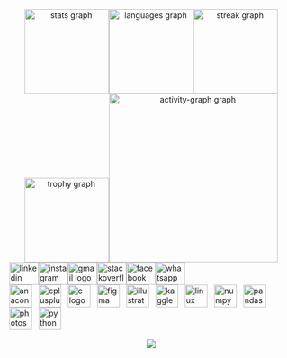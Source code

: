 <div align="center"><img src="https://github-readme-stats.vercel.app/api?username=sheikh-talha01&hide_title=false&hide_rank=false&show_icons=true&include_all_commits=true&count_private=true&disable_animations=false&theme=nightowl&locale=en&hide_border=false&order=1" height="150" alt="stats graph"  /><img src="https://github-readme-stats.vercel.app/api/top-langs?username=sheikh-talha01&locale=en&hide_title=false&layout=compact&card_width=320&langs_count=5&theme=nightowl&hide_border=false&order=2" height="150" alt="languages graph"  /><img src="https://streak-stats.demolab.com?user=sheikh-talha01&locale=en&mode=daily&theme=nightowl&hide_border=false&border_radius=5&order=3" height="150" alt="streak graph"  /><img src="https://github-profile-trophy.vercel.app?username=sheikh-talha01&theme=radical&column=-1&row=1&margin-w=8&margin-h=8&no-bg=false&no-frame=false&order=4" height="150" alt="trophy graph"  /><img src="https://github-readme-activity-graph.vercel.app/graph?username=sheikh-talha01&radius=16&theme=nightowl&area=true&order=5" height="300" alt="activity-graph graph"  /></div><div align="left"><a href="https://www.linkedin.com/in/talha-sheikh-a7734b185/" target="_blank"><img src="https://raw.githubusercontent.com/maurodesouza/profile-readme-generator/master/src/assets/icons/social/linkedin/default.svg" width="52" height="40" alt="linkedin logo"  /></a><a href="https://www.instagram.com/talha_sheikh____/" target="_blank"><img src="https://raw.githubusercontent.com/maurodesouza/profile-readme-generator/master/src/assets/icons/social/instagram/default.svg" width="52" height="40" alt="instagram logo"  /></a><a href="talhasheikh5257@gmail.com" target="_blank"><img src="https://raw.githubusercontent.com/maurodesouza/profile-readme-generator/master/src/assets/icons/social/gmail/default.svg" width="52" height="40" alt="gmail logo"  /></a><a href="https://stackoverflow.com/users/26425811/talha-sheikh" target="_blank"><img src="https://raw.githubusercontent.com/maurodesouza/profile-readme-generator/master/src/assets/icons/social/stackoverflow/default.svg" width="52" height="40" alt="stackoverflow logo"  /></a><a href="https://www.facebook.com/talha.sheikh.562114" target="_blank"><img src="https://raw.githubusercontent.com/maurodesouza/profile-readme-generator/master/src/assets/icons/social/facebook/default.svg" width="52" height="40" alt="facebook logo"  /></a><a href="+92 314 0558091" target="_blank"><img src="https://raw.githubusercontent.com/maurodesouza/profile-readme-generator/master/src/assets/icons/social/whatsapp/default.svg" width="52" height="40" alt="whatsapp logo"  /></a></div><div align="left"><img src="https://cdn.jsdelivr.net/gh/devicons/devicon/icons/anaconda/anaconda-original.svg" height="40" alt="anaconda logo"  /><img width="12" /><img src="https://cdn.jsdelivr.net/gh/devicons/devicon/icons/cplusplus/cplusplus-original.svg" height="40" alt="cplusplus logo"  /><img width="12" /><img src="https://cdn.jsdelivr.net/gh/devicons/devicon/icons/c/c-original.svg" height="40" alt="c logo"  /><img width="12" /><img src="https://cdn.jsdelivr.net/gh/devicons/devicon/icons/figma/figma-original.svg" height="40" alt="figma logo"  /><img width="12" /><img src="https://cdn.jsdelivr.net/gh/devicons/devicon/icons/illustrator/illustrator-plain.svg" height="40" alt="illustrator logo"  /><img width="12" /><img src="https://cdn.jsdelivr.net/gh/devicons/devicon/icons/kaggle/kaggle-original.svg" height="40" alt="kaggle logo"  /><img width="12" /><img src="https://cdn.jsdelivr.net/gh/devicons/devicon/icons/linux/linux-original.svg" height="40" alt="linux logo"  /><img width="12" /><img src="https://cdn.jsdelivr.net/gh/devicons/devicon/icons/numpy/numpy-original.svg" height="40" alt="numpy logo"  /><img width="12" /><img src="https://cdn.jsdelivr.net/gh/devicons/devicon/icons/pandas/pandas-original.svg" height="40" alt="pandas logo"  /><img width="12" /><img src="https://cdn.jsdelivr.net/gh/devicons/devicon/icons/photoshop/photoshop-plain.svg" height="40" alt="photoshop logo"  /><img width="12" /><img src="https://cdn.jsdelivr.net/gh/devicons/devicon/icons/python/python-original.svg" height="40" alt="python logo"  /><br><br></div><div align="center"><img src="https://profile-counter.glitch.me/sheikh-talha01/count.svg?"  /></div>
<br>
<br>
